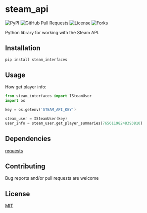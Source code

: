# steam_api
![PyPI](https://img.shields.io/pypi/v/steam_interfaces?color=orange) ![GitHub Pull Requests](https://img.shields.io/github/issues-pr/Weebp-Team/steam_interfaces?color=blueviolet) ![License](https://img.shields.io/pypi/l/steam_interfaces?color=blueviolet) ![Forks](https://img.shields.io/github/forks/Weebp-team/steam_interfaces?style=social)

Python library for working with the Steam API.

## Installation

```sh
pip install steam_interfaces 
```

## Usage
How get player info:
```python
from steam_interfaces import ISteamUser
import os

key = os.getenv('STEAM_API_KEY')

steam_user = ISteamUser(key)
user_info = steam_user.get_player_summaries(76561198248393810)
``` 

## Dependencies

[requests](https://pypi.org/project/requests/)

## Contributing

Bug reports and/or pull requests are welcome

## License

[MIT](https://choosealicense.com/licenses/mit/)